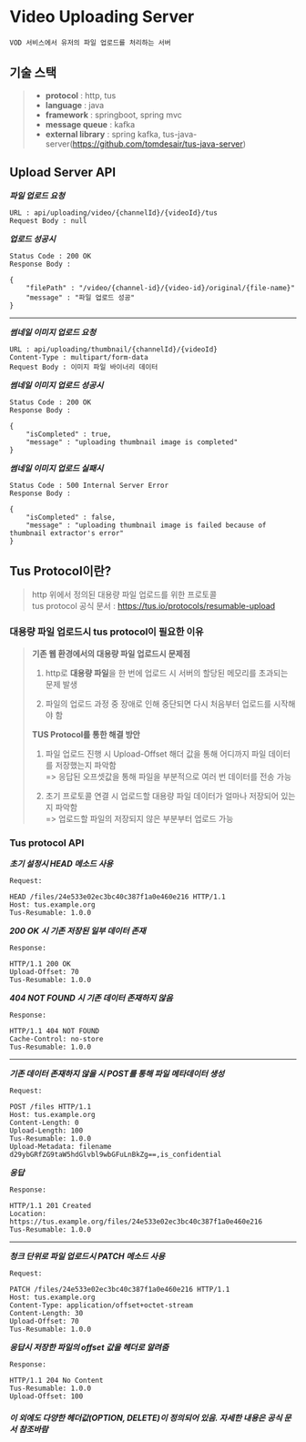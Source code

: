 # Video Uploading Server

```
VOD 서비스에서 유저의 파일 업로드를 처리하는 서버
```


## 기술 스택


> - **protocol** : http, tus
> - **language** : java
> - **framework** : springboot, spring mvc
> - **message queue** : kafka
> - **external library** : spring kafka, tus-java-server(https://github.com/tomdesair/tus-java-server)

## Upload Server API

***파일 업로드 요청***
```
URL : api/uploading/video/{channelId}/{videoId}/tus
Request Body : null
```

***업로드 성공시***
```
Status Code : 200 OK
Response Body : 

{
    "filePath" : "/video/{channel-id}/{video-id}/original/{file-name}"
    "message" : "파일 업로드 성공"
}
```

---------------

***썸네일 이미지 업로드 요청***

```
URL : api/uploading/thumbnail/{channelId}/{videoId}
Content-Type : multipart/form-data
Request Body : 이미지 파일 바이너리 데이터
```

***썸네일 이미지 업로드 성공시***

```
Status Code : 200 OK
Response Body : 

{
    "isCompleted" : true,
    "message" : "uploading thumbnail image is completed"
}
```

***썸네일 이미지 업로드 실패시***

```
Status Code : 500 Internal Server Error
Response Body : 

{
    "isCompleted" : false,
    "message" : "uploading thumbnail image is failed because of thumbnail extractor's error"
}
```


## Tus Protocol이란?

> http 위에서 정의된 대용량 파일 업로드를 위한 프로토콜   
> tus protocol 공식 문서 : https://tus.io/protocols/resumable-upload

### 대용량 파일 업로드시 tus protocol이 필요한 이유

> **기존 웹 환경에서의 대용량 파일 업로드시 문제점**   
>
> 1. http로 **대용량 파일**을 한 번에 업로드 시 서버의 할당된 메모리를 초과되는 문제 발생
>
>
> 2. 파일의 업로드 과정 중 장애로 인해 중단되면 다시 처음부터 업로드를 시작해야 함
>
> **TUS Protocol를 통한 해결 방안**
>
> 1. 파일 업로드 진행 시 Upload-Offset 해더 값을 통해 어디까지 파일 데이터를 저장했는지 파악함   
> => 응답된 오프셋값을 통해 파일을 부분적으로 여러 번 데이터를 전송 가능
>
>
> 2. 초기 프로토콜 연결 시 업로드할 대용량 파일 데이터가 얼마나 저장되어 있는지 파악함   
> => 업로드할 파일의 저장되지 않은 부분부터 업로드 가능


### Tus protocol API

***초기 설정시 HEAD 메소드 사용***
```
Request:

HEAD /files/24e533e02ec3bc40c387f1a0e460e216 HTTP/1.1
Host: tus.example.org
Tus-Resumable: 1.0.0
```
***200 OK 시 기존 저장된 일부 데이터 존재***
```
Response:

HTTP/1.1 200 OK
Upload-Offset: 70
Tus-Resumable: 1.0.0
```
***404 NOT FOUND 시 기존 데이터 존재하지 않음***
```
Response:

HTTP/1.1 404 NOT FOUND
Cache-Control: no-store
Tus-Resumable: 1.0.0
```
------------------------

***기존 데이터 존재하지 않을 시 POST를 통해 파일 메타데이터 생성***

```
Request:

POST /files HTTP/1.1
Host: tus.example.org
Content-Length: 0
Upload-Length: 100
Tus-Resumable: 1.0.0
Upload-Metadata: filename d29ybGRfZG9taW5hdGlvbl9wbGFuLnBkZg==,is_confidential
```
***응답***
```
Response:

HTTP/1.1 201 Created
Location: https://tus.example.org/files/24e533e02ec3bc40c387f1a0e460e216
Tus-Resumable: 1.0.0
```

-------------------------
***청크 단위로 파일 업로드시 PATCH 메소드 사용***
```
Request:

PATCH /files/24e533e02ec3bc40c387f1a0e460e216 HTTP/1.1
Host: tus.example.org
Content-Type: application/offset+octet-stream
Content-Length: 30
Upload-Offset: 70
Tus-Resumable: 1.0.0
```
***응답시 저장한 파일의 offset 값을 헤더로 알려줌***
```
Response:

HTTP/1.1 204 No Content
Tus-Resumable: 1.0.0
Upload-Offset: 100
```

##### 이 외에도 다양한 헤더값(OPTION, DELETE)이 정의되어 있음. 자세한 내용은 공식 문서 참조바람